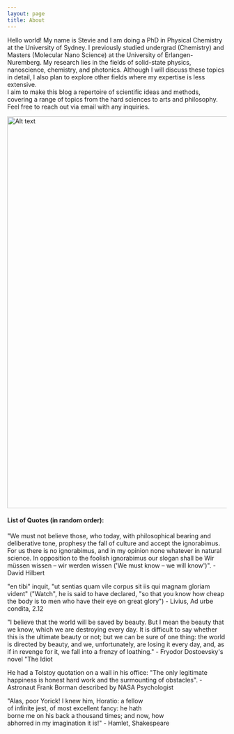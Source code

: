 ```yaml
---
layout: page
title: About
---
```


Hello world! My name is Stevie and I am doing a PhD in Physical Chemistry at the University of Sydney. I previously studied undergrad (Chemistry) and Masters (Molecular Nano Science) at the University of Erlangen-Nuremberg. My research lies in the fields of solid-state physics, nanoscience, chemistry, and photonics. Although I will discuss these topics in detail, I also plan to explore other fields where my expertise is less extensive.  
I aim to make this blog a repertoire of scientific ideas and methods, covering a range of topics from the hard sciences to arts and philosophy. Feel free to reach out via email with any inquiries.

<img src="https://imgur.com/pYJm4TD.jpg" alt="Alt text" width="900">  

#### List of Quotes (in random order):   

    
"We must not believe those, who today, with philosophical bearing and deliberative tone, prophesy the fall of culture and accept the ignorabimus. For us there is no ignorabimus, and in my opinion none whatever in natural science. In opposition to the foolish ignorabimus our slogan shall be Wir müssen wissen – wir werden wissen ('We must know – we will know')". - David Hilbert   

"en tibi" inquit, "ut sentias quam vile corpus sit iis qui magnam gloriam vident" ("Watch", he is said to have declared, "so that you know how cheap the body is to men who have their eye on great glory") - Livius, Ad urbe condita, 2.12    

"I believe that the world will be saved by beauty. But I mean the beauty that we know, which we are destroying every day. It is difficult to say whether this is the ultimate beauty or not; but we can be sure of one thing: the world is directed by beauty, and we, unfortunately, are losing it every day, and, as if in revenge for it, we fall into a frenzy of loathing." - Fryodor Dostoevsky's novel "The Idiot  

He had a Tolstoy quotation on a wall in his office: "The only legitimate happiness is honest hard work and the surmounting of obstacles". - Astronaut Frank Borman described by NASA Psychologist   

"Alas, poor Yorick! I knew him, Horatio: a fellow   
of infinite jest, of most excellent fancy: he hath   
borne me on his back a thousand times; and now, how   
abhorred in my imagination it is!" - Hamlet, Shakespeare  




